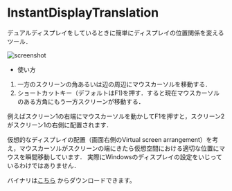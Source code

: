 ﻿InstantDisplayTranslation
===========================

デュアルディスプレイをしているときに簡単にディスプレイの位置関係を変えるツール． 

![screenshot](http://furaga.sakura.ne.jp/publish/InstantDisplayTranslation.png)

- 使い方 
1)  一方のスクリーンの角あるいは辺の周辺にマウスカーソルを移動する． 
2)  ショートカットキー（デフォルトはF1)を押す．すると現在マウスカーソルのある方角にもう一方スクリーンが移動する． 
 
例えばスクリーン1の右端にマウスカーソルを動かしてF1を押すと，スクリーン2がスクリーン1の右側に配置されます．
 
仮想的なディスプレイの配置（画面右側のVirtual screen arrangement）を考え，マウスカーソルがスクリーンの端にきたら仮想空間における適切な位置にマウスを瞬間移動しています． 
実際にWindowsのディスプレイの設定をいじっているわけではありません．

バイナリは[こちら](http://furaga.sakura.ne.jp/) からダウンロードできます。  
